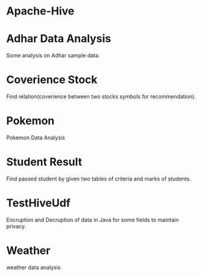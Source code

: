 # Apache-Hive

# Adhar Data Analysis
Some analysis on Adhar sample data.

# Coverience Stock
Find relation(coverience between two stocks symbols for recommendation).

# Pokemon
Pokemon Data Analysis

# Student Result
Find passed student by given two tables of criteria and marks of students.

# TestHiveUdf
Encruption and Decruption of data in Java for some fields to maintain privacy.

# Weather
weather data analysis

